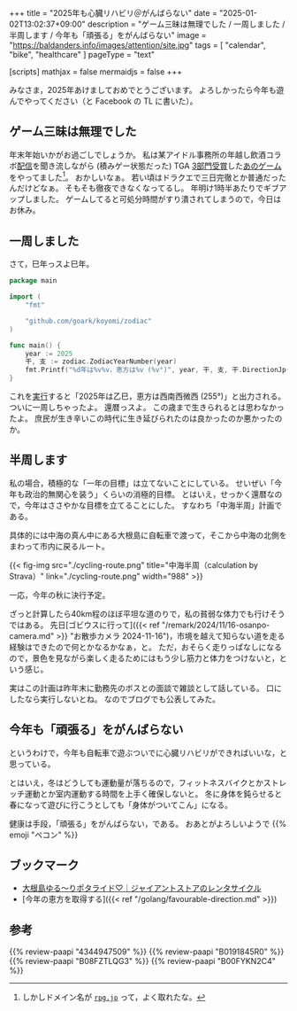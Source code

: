 +++
title = "2025年も心臓リハビリ＠がんばらない"
date =  "2025-01-02T13:02:37+09:00"
description = "ゲーム三昧は無理でした / 一周しました / 半周します / 今年も「頑張る」をがんばらない"
image = "https://baldanders.info/images/attention/site.jpg"
tags = [ "calendar", "bike", "healthcare" ]
pageType = "text"

[scripts]
  mathjax = false
  mermaidjs = false
+++

みなさま，2025年あけましておめでとうございます。
よろしかったら今年も遊んでやってください（と Facebook の TL に書いた）。

## ゲーム三昧は無理でした

年末年始いかがお過ごしでしょうか。
私は某アイドル事務所の年越し飲酒コラボ[配信](https://www.youtube.com/live/eQvRzSE9PT0 "星街すいせいがCDJ終わりに駆けつけた頃には完全に酔っ払ってた一条莉々華と森カリオペ（アキロゼ/星街すいせい/雪花ラミィ/森カリオペ/鷹嶺ルイ/儒烏風亭らでん/一条莉々華）【ホロライブ切り抜き】 - YouTube")を聞き流しながら (積みゲー状態だった) TGA [3部門受賞](https://www.atlus.co.jp/news/30150/ "『メタファー：リファンタジオ』 The Game Awards 2024「BEST RPG」含む３部門受賞 | アトラス公式サイト")した[あのゲーム](https://rpg.jp/ "メタファー：リファンタジオ（Metaphor: ReFantazio）| アトラス")をやってました[^g1]。
おかしいなぁ。
若い頃はドラクエで三日完徹とか普通だったんだけどなぁ。
そもそも徹夜できなくなってるし。
年明け1時半あたりでギブアップしました。
ゲームしてると可処分時間がすり潰されてしまうので，今日はお休み。

[^g1]: しかしドメイン名が [`rpg.jp`](https://rpg.jp/) って，よく取れたな。

## 一周しました

さて，巳年っスよ巳年。

```go
package main

import (
    "fmt"

    "github.com/goark/koyomi/zodiac"
)

func main() {
    year := 2025
    干, 支 := zodiac.ZodiacYearNumber(year)
    fmt.Printf("%d年は%v%v，恵方は%v (%v°)", year, 干, 支, 干.DirectionJp(), 干.Direction())
}
```

これを[実行](https://go.dev/play/p/4U7xf-Fted2)すると「2025年は乙巳，恵方は西南西微西 (255°)」と出力される。
ついに一周しちゃったよ。
還暦っスよ。
この歳まで生きられるとは思わなかったよ。
庶民が生き辛いこの時代に生き延びられたのは良かったのか悪かったのか。

## 半周します

私の場合，積極的な「一年の目標」は立てないことにしている。
せいぜい「今年も政治的無関心を装う」くらいの消極的目標。
とはいえ，せっかく還暦なので，今年はささやかな目標を立てることにした。
すなわち「中海半周」計画である。

具体的には中海の真ん中にある大根島に自転車で渡って，そこから中海の北側をまわって市内に戻るルート。

{{< fig-img src="./cycling-route.png" title="中海半周（calculation by Strava）" link="./cycling-route.png" width="988" >}}

一応，今年の秋に決行予定。

ざっと計算したら40km程のほぼ平坦な道のりで，私の貧弱な体力でも行けそうではある。
先日[ゴビウスに行って]({{< ref "/remark/2024/11/16-osanpo-camera.md" >}} "お散歩カメラ 2024-11-16")，市境を越えて知らない道を走る経験はできたので何とかなるかなぁ，と。
ただ，おそらく走りっぱなしになるので，景色を見ながら楽しく走るためにはもう少し筋力と体力をつけないと，という感じ。

実はこの計画は昨年末に勤務先のボスとの面談で雑談として話している。
口にしたなら実行しないとね。
なのでブログでも公表してみた。

## 今年も「頑張る」をがんばらない

というわけで，今年も自転車で遊ぶついでに心臓リハビリができればいいな，と思っている。

とはいえ，冬はどうしても運動量が落ちるので，フィットネスバイクとかストレッチ運動とか室内運動する時間を上手く確保しないと。
冬に身体を鈍らせると春になって遊びに行こうとしても「身体がついてこん」になる。

健康は手段，「頑張る」をがんばらない，である。
おあとがよろしいようで {{% emoji "ペコン" %}}

## ブックマーク

- [大根島ゆる～りポタライド♡｜ジャイアントストアのレンタサイクル](https://bicyclerental.jp/area/shimane/6/course/9/)
- [今年の恵方を取得する]({{< ref "/golang/favourable-direction.md" >}})

## 参考

{{% review-paapi "4344947509" %}} <!-- 心臓リハビリテーション入門 -->
{{% review-paapi "B0191845R0" %}} <!-- 鉄道が変えた社寺参詣 -->
{{% review-paapi "B08FZTLQG3" %}} <!-- フィットネスバイク -->
{{% review-paapi "B00FYKN2C4" %}} <!-- ささみさん@がんばらない -->
